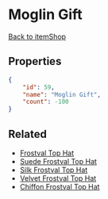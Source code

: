 # Moglin Gift

<no description available>

[Back to itemShop](../item-shops.md)

## Properties

```json
{
    "id": 59,
    "name": "Moglin Gift",
    "count": -100
}
```

## Related

- [Frostval Top Hat](../items/1359-frostval-top-hat.md)
- [Suede Frostval Top Hat](../items/3305-suede-frostval-top-hat.md)
- [Silk Frostval Top Hat](../items/3306-silk-frostval-top-hat.md)
- [Velvet Frostval Top Hat](../items/13177-velvet-frostval-top-hat.md)
- [Chiffon Frostval Top Hat](../items/13178-chiffon-frostval-top-hat.md)


